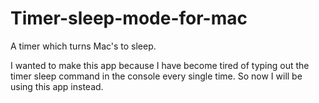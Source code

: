 # Timer-sleep-mode-for-mac
A timer which turns Mac's to sleep. 

I wanted to make this app because I have become tired of typing out the timer sleep command in the console every single time. So now I will be using this app instead. 
